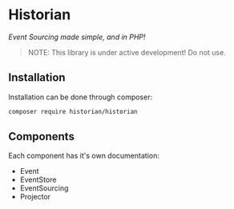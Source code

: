 Historian
=========

*Event Sourcing made simple, and in PHP!*

> NOTE: This library is under active development! Do not use.

## Installation
Installation can be done through composer:

```bash
composer require historian/historian
```

## Components

Each component has it's own documentation:
- Event
- EventStore
- EventSourcing
- Projector